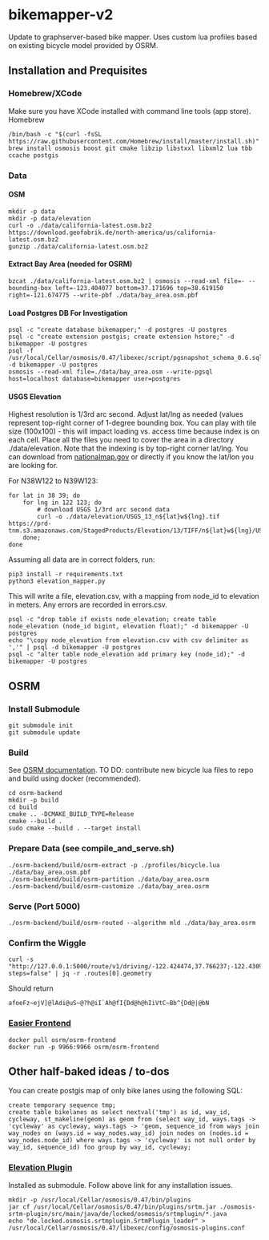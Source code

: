 # bikemapper-v2
Update to graphserver-based bike mapper.  Uses custom lua profiles based on existing bicycle model provided by OSRM.

## Installation and Prequisites

### Homebrew/XCode
Make sure you have XCode installed with command line tools (app store).
Homebrew
```
/bin/bash -c "$(curl -fsSL https://raw.githubusercontent.com/Homebrew/install/master/install.sh)"
brew install osmosis boost git cmake libzip libstxxl libxml2 lua tbb ccache postgis
```

### Data
#### OSM
```
mkdir -p data
mkdir -p data/elevation
curl -o ./data/california-latest.osm.bz2 https://download.geofabrik.de/north-america/us/california-latest.osm.bz2
gunzip ./data/california-latest.osm.bz2
```

#### Extract Bay Area (needed for OSRM)
```
bzcat ./data/california-latest.osm.bz2 | osmosis --read-xml file=- --bounding-box left=-123.404077 bottom=37.171696 top=38.619150 right=-121.674775 --write-pbf ./data/bay_area.osm.pbf
```

#### Load Postgres DB For Investigation
```
psql -c "create database bikemapper;" -d postgres -U postgres
psql -c "create extension postgis; create extension hstore;" -d bikemapper -U postgres
psql -f /usr/local/Cellar/osmosis/0.47/libexec/script/pgsnapshot_schema_0.6.sql -d bikemapper -U postgres
osmosis --read-xml file=./data/bay_area.osm --write-pgsql host=localhost database=bikemapper user=postgres
```

#### USGS Elevation
Highest resolution is 1/3rd arc second.  Adjust lat/lng as needed (values represent top-right corner of 1-degree bounding box.
You can play with tile size (100x100) - this will impact loading vs. access time because index is on each cell.
Place all the files you need to cover the area in a directory ./data/elevation.  Note that the indexing is by top-right corner lat/lng.
You can download from [nationalmap.gov](https://viewer.nationalmap.gov/basic/#productSearch) or directly if you know the lat/lon you are looking for.

For N38W122 to N39W123:
```
for lat in 38 39; do
    for lng in 122 123; do
        # download USGS 1/3rd arc second data
        curl -o ./data/elevation/USGS_13_n${lat}w${lng}.tif https://prd-tnm.s3.amazonaws.com/StagedProducts/Elevation/13/TIFF/n${lat}w${lng}/USGS_13_n${lat}w${lng}.tif;
    done;
done
```
Assuming all data are in correct folders, run:

```
pip3 install -r requirements.txt
python3 elevation_mapper.py
```

This will write a file, elevation.csv, with a mapping from node_id to elevation in meters.  Any errors are recorded in errors.csv.

```
psql -c "drop table if exists node_elevation; create table node_elevation (node_id bigint, elevation float);" -d bikemapper -U postgres
echo "\copy node_elevation from elevation.csv with csv delimiter as ','" | psql -d bikemapper -U postgres
psql -c "alter table node_elevation add primary key (node_id);" -d bikemapper -U postgres
```

## OSRM
### Install Submodule
```
git submodule init
git submodule update
```
### Build
See [OSRM documentation](https://github.com/Project-OSRM/osrm-backend/wiki/Building-OSRM).
TO DO: contribute new bicycle lua files to repo and build using docker (recommended).
```
cd osrm-backend
mkdir -p build
cd build
cmake .. -DCMAKE_BUILD_TYPE=Release
cmake --build .
sudo cmake --build . --target install
```
### Prepare Data (see compile_and_serve.sh)
```
./osrm-backend/build/osrm-extract -p ./profiles/bicycle.lua ./data/bay_area.osm.pbf
./osrm-backend/build/osrm-partition ./data/bay_area.osrm
./osrm-backend/build/osrm-customize ./data/bay_area.osrm
```

### Serve (Port 5000)
```
./osrm-backend/build/osrm-routed --algorithm mld ./data/bay_area.osrm
```

### Confirm the Wiggle
```
curl -s "http://127.0.0.1:5000/route/v1/driving/-122.424474,37.766237;-122.430911,37.779670?steps=false" | jq -r .routes[0].geometry
```
Should return
```
afoeFz~ejV]@lAdi@uS~@?h@iI`Ah@fI{Dd@h@hIiVtC~Bb^{Dd@|@bN
```

### [Easier Frontend](https://hub.docker.com/r/osrm/osrm-frontend/)
```
docker pull osrm/osrm-frontend
docker run -p 9966:9966 osrm/osrm-frontend
```

## Other half-baked ideas / to-dos

You can create postgis map of only bike lanes using the following SQL:
```
create temporary sequence tmp;
create table bikelanes as select nextval('tmp') as id, way_id, cycleway, st_makeline(geom) as geom from (select way_id, ways.tags -> 'cycleway' as cycleway, ways.tags -> 'geom, sequence_id from ways join way_nodes on (ways.id = way_nodes.way_id) join nodes on (nodes.id = way_nodes.node_id) where ways.tags -> 'cycleway' is not null order by way_id, sequence_id) foo group by way_id, cycleway;
```

### [Elevation Plugin](https://github.com/locked-fg/osmosis-srtm-plugin)
Installed as submodule.  Follow above link for any installation issues.
```
mkdir -p /usr/local/Cellar/osmosis/0.47/bin/plugins
jar cf /usr/local/Cellar/osmosis/0.47/bin/plugins/srtm.jar ./osmosis-srtm-plugin/src/main/java/de/locked/osmosis/srtmplugin/*.java
echo "de.locked.osmosis.srtmplugin.SrtmPlugin_loader" > /usr/local/Cellar/osmosis/0.47/libexec/config/osmosis-plugins.conf
```




